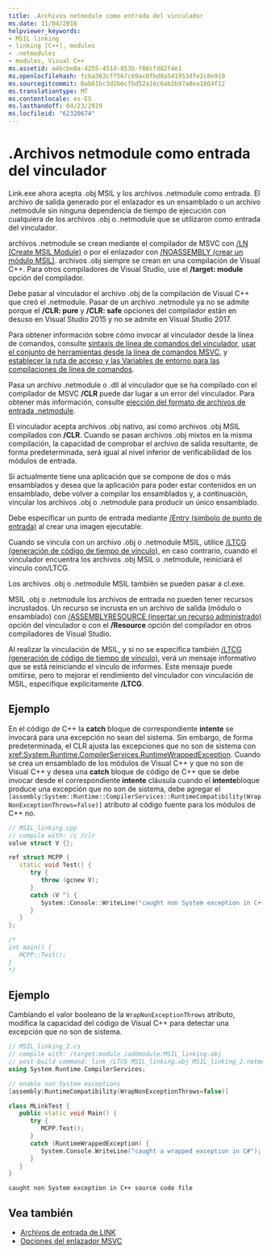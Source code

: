 ```yaml
---
title: .Archivos netmodule como entrada del vinculador
ms.date: 11/04/2016
helpviewer_keywords:
- MSIL linking
- linking [C++], modules
- .netmodules
- modules, Visual C++
ms.assetid: a4bcbe8a-4255-451d-853b-f88cfd82f4e1
ms.openlocfilehash: fcba363cff567c69ac0fbd0a541953dfe2c8e910
ms.sourcegitcommit: 0ab61bc3d2b6cfbd52a16c6ab2b97a8ea1864f12
ms.translationtype: MT
ms.contentlocale: es-ES
ms.lasthandoff: 04/23/2019
ms.locfileid: "62320674"
---
```

# <a name="netmodule-files-as-linker-input"></a>.Archivos netmodule como entrada del vinculador

Link.exe ahora acepta .obj MSIL y los archivos .netmodule como entrada. El archivo de salida generado por el enlazador es un ensamblado o un archivo .netmodule sin ninguna dependencia de tiempo de ejecución con cualquiera de los archivos .obj o .netmodule que se utilizaron como entrada del vinculador.

archivos .netmodule se crean mediante el compilador de MSVC con [/LN (Create MSIL Module)](ln-create-msil-module.md) o por el enlazador con [/NOASSEMBLY (crear un módulo MSIL)](noassembly-create-a-msil-module.md). archivos .obj siempre se crean en una compilación de Visual C++. Para otros compiladores de Visual Studio, use el **/target: module** opción del compilador.

Debe pasar al vinculador el archivo .obj de la compilación de Visual C++ que creó el .netmodule. Pasar de un archivo .netmodule ya no se admite porque el **/CLR: pure** y **/CLR: safe** opciones del compilador están en desuso en Visual Studio 2015 y no se admite en Visual Studio 2017.

Para obtener información sobre cómo invocar al vinculador desde la línea de comandos, consulte [sintaxis de línea de comandos del vinculador](linking.md), [usar el conjunto de herramientas desde la línea de comandos MSVC](../building-on-the-command-line.md), y [establecer la ruta de acceso y las Variables de entorno para las compilaciones de línea de comandos](../setting-the-path-and-environment-variables-for-command-line-builds.md).

Pasa un archivo .netmodule o .dll al vinculador que se ha compilado con el compilador de MSVC **/CLR** puede dar lugar a un error del vinculador. Para obtener más información, consulte [elección del formato de archivos de entrada .netmodule](choosing-the-format-of-netmodule-input-files.md).

El vinculador acepta archivos .obj nativo, así como archivos .obj MSIL compilados con **/CLR**. Cuando se pasan archivos .obj mixtos en la misma compilación, la capacidad de comprobar el archivo de salida resultante, de forma predeterminada, será igual al nivel inferior de verificabilidad de los módulos de entrada.

Si actualmente tiene una aplicación que se compone de dos o más ensamblados y desea que la aplicación para poder estar contenidos en un ensamblado, debe volver a compilar los ensamblados y, a continuación, vincular los archivos .obj o .netmodule para producir un único ensamblado.

Debe especificar un punto de entrada mediante [/Entry (símbolo de punto de entrada)](entry-entry-point-symbol.md) al crear una imagen ejecutable.

Cuando se vincula con un archivo .obj o .netmodule MSIL, utilice [/LTCG (generación de código de tiempo de vínculo)](ltcg-link-time-code-generation.md), en caso contrario, cuando el vinculador encuentra los archivos .obj MSIL o .netmodule, reiniciará el vínculo con/LTCG.

Los archivos .obj o .netmodule MSIL también se pueden pasar a cl.exe.

MSIL .obj o .netmodule los archivos de entrada no pueden tener recursos incrustados. Un recurso se incrusta en un archivo de salida (módulo o ensamblado) con [/ASSEMBLYRESOURCE (insertar un recurso administrado)](assemblyresource-embed-a-managed-resource.md) opción del vinculador o con el **/Resource** opción del compilador en otros compiladores de Visual Studio.

Al realizar la vinculación de MSIL, y si no se especifica también [/LTCG (generación de código de tiempo de vínculo)](ltcg-link-time-code-generation.md), verá un mensaje informativo que se está reiniciando el vínculo de informes. Este mensaje puede omitirse, pero to mejorar el rendimiento del vinculador con vinculación de MSIL, especifique explícitamente **/LTCG**.

## <a name="example"></a>Ejemplo

En el código de C++ la **catch** bloque de correspondiente **intente** se invocará para una excepción no sean del sistema. Sin embargo, de forma predeterminada, el CLR ajusta las excepciones que no son de sistema con <xref:System.Runtime.CompilerServices.RuntimeWrappedException>. Cuando se crea un ensamblado de los módulos de Visual C++ y que no son de Visual C++ y desea una **catch** bloque de código de C++ que se debe invocar desde el correspondiente **intente** cláusula cuando el **intente**bloque produce una excepción que no son de sistema, debe agregar el `[assembly:System::Runtime::CompilerServices::RuntimeCompatibility(WrapNonExceptionThrows=false)]` atributo al código fuente para los módulos de C++ no.

```cpp
// MSIL_linking.cpp
// compile with: /c /clr
value struct V {};

ref struct MCPP {
   static void Test() {
      try {
         throw (gcnew V);
      }
      catch (V ^) {
         System::Console::WriteLine("caught non System exception in C++ source code file");
      }
   }
};

/*
int main() {
   MCPP::Test();
}
*/
```

## <a name="example"></a>Ejemplo

Cambiando el valor booleano de la `WrapNonExceptionThrows` atributo, modifica la capacidad del código de Visual C++ para detectar una excepción que no son de sistema.

```cpp
// MSIL_linking_2.cs
// compile with: /target:module /addmodule:MSIL_linking.obj
// post-build command: link /LTCG MSIL_linking.obj MSIL_linking_2.netmodule /entry:MLinkTest.Main /out:MSIL_linking_2.exe /subsystem:console
using System.Runtime.CompilerServices;

// enable non System exceptions
[assembly:RuntimeCompatibility(WrapNonExceptionThrows=false)]

class MLinkTest {
   public static void Main() {
      try {
         MCPP.Test();
      }
      catch (RuntimeWrappedException) {
         System.Console.WriteLine("caught a wrapped exception in C#");
      }
   }
}
```

```Output
caught non System exception in C++ source code file
```

## <a name="see-also"></a>Vea también

- [Archivos de entrada de LINK](link-input-files.md)
- [Opciones del enlazador MSVC](linker-options.md)
